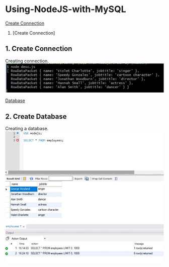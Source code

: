 # Using-NodeJS-with-MySQL

[Create Connection](#connection)

1. [Create Connection]
## 1. Create Connection

Creating connection.<br>
![connection](Screenshots/desc.JPG)

[Database](#Database)
## 2. Create Database

Creating a database.<br>
![createdatabase](Screenshots/insert_many_records.JPG)

